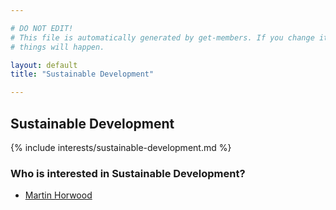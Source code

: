 ```yaml
---

# DO NOT EDIT!
# This file is automatically generated by get-members. If you change it, bad
# things will happen.

layout: default
title: "Sustainable Development"

---
```


## Sustainable Development

{% include interests/sustainable-development.md %}

### Who is interested in Sustainable Development?


* [Martin Horwood](/members/martin-horwood.html)
